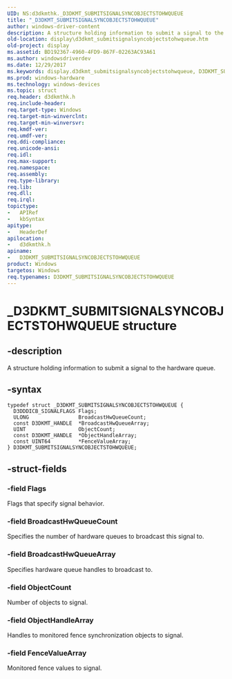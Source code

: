 ```yaml
---
UID: NS:d3dkmthk._D3DKMT_SUBMITSIGNALSYNCOBJECTSTOHWQUEUE
title: "_D3DKMT_SUBMITSIGNALSYNCOBJECTSTOHWQUEUE"
author: windows-driver-content
description: A structure holding information to submit a signal to the hardware queue.
old-location: display\d3dkmt_submitsignalsyncobjectstohwqueue.htm
old-project: display
ms.assetid: BD192367-4960-4FD9-867F-02263AC93A61
ms.author: windowsdriverdev
ms.date: 12/29/2017
ms.keywords: display.d3dkmt_submitsignalsyncobjectstohwqueue, D3DKMT_SUBMITSIGNALSYNCOBJECTSTOHWQUEUE, D3DKMT_SUBMITSIGNALSYNCOBJECTSTOHWQUEUE structure [Display Devices], _D3DKMT_SUBMITSIGNALSYNCOBJECTSTOHWQUEUE, d3dkmthk/D3DKMT_SUBMITSIGNALSYNCOBJECTSTOHWQUEUE
ms.prod: windows-hardware
ms.technology: windows-devices
ms.topic: struct
req.header: d3dkmthk.h
req.include-header: 
req.target-type: Windows
req.target-min-winverclnt: 
req.target-min-winversvr: 
req.kmdf-ver: 
req.umdf-ver: 
req.ddi-compliance: 
req.unicode-ansi: 
req.idl: 
req.max-support: 
req.namespace: 
req.assembly: 
req.type-library: 
req.lib: 
req.dll: 
req.irql: 
topictype:
-	APIRef
-	kbSyntax
apitype:
-	HeaderDef
apilocation:
-	d3dkmthk.h
apiname:
-	D3DKMT_SUBMITSIGNALSYNCOBJECTSTOHWQUEUE
product: Windows
targetos: Windows
req.typenames: D3DKMT_SUBMITSIGNALSYNCOBJECTSTOHWQUEUE
---
```


# _D3DKMT_SUBMITSIGNALSYNCOBJECTSTOHWQUEUE structure


## -description


A structure holding information to submit a signal to the hardware queue.


## -syntax


````
typedef struct _D3DKMT_SUBMITSIGNALSYNCOBJECTSTOHWQUEUE {
  D3DDDICB_SIGNALFLAGS Flags;
  ULONG                BroadcastHwQueueCount;
  const D3DKMT_HANDLE  *BroadcastHwQueueArray;
  UINT                 ObjectCount;
  const D3DKMT_HANDLE  *ObjectHandleArray;
  const UINT64         *FenceValueArray;
} D3DKMT_SUBMITSIGNALSYNCOBJECTSTOHWQUEUE;
````


## -struct-fields




### -field Flags

Flags that specify signal behavior.




### -field BroadcastHwQueueCount

Specifies the number of hardware queues to broadcast this signal to.



### -field BroadcastHwQueueArray

Specifies hardware queue handles to broadcast to.



### -field ObjectCount

Number of objects to signal.



### -field ObjectHandleArray

Handles to monitored fence synchronization objects to signal.


### -field FenceValueArray

Monitored fence values to signal.


